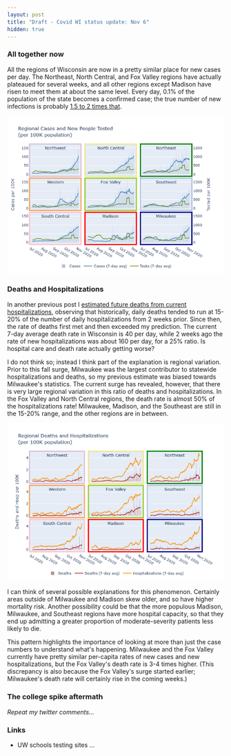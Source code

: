 ```yaml
---
layout: post
title: "Draft - Covid WI status update: Nov 6"
hidden: true
---
```


### All together now

All the regions of Wisconsin are now in a pretty similar place for new cases per day. The Northeast, North Central, and Fox Valley regions have actually plateaued for several weeks, and all other regions except Madison have risen to meet them at about the same level. Every day, 0.1% of the population of the state becomes a confirmed case; the true number of new infections is probably [1.5 to 2 times that](2020-10-19-true-infections.md).

![Regional cases and tests](../assets/Cases-Tests-Regional_2020-11-06.png)

### Deaths and Hospitalizations
In another previous post I [estimated future deaths from current hospitalizations](2020-10-04-what-expect-for-deaths.md), observing that historically, daily deaths tended to run at 15-20% of the number of daily hospitalizations from 2 weeks prior. Since then, the rate of deaths first met and then exceeded my prediction. The current 7-day average death rate in Wisconsin is 40 per day, while 2 weeks ago the rate of new hospitalizations was about 160 per day, for a 25% ratio. Is hospital care and death rate actually getting worse?

I do not think so; instead I think part of the explanation is regional variation. Prior to this fall surge, Milwaukee was the largest contributor to statewide hospitalizations and deaths, so my previous estimate was biased towards Milwaukee's statistics. The current surge has revealed, however, that there is very large regional variation in this ratio of deaths and hospitalizations. In the Fox Valley and North Central regions, the death rate is almost 50% of the hospitalizations rate! Milwaukee, Madison, and the Southeast are still in the 15-20% range, and the other regions are in between.

![Regional deaths and hospitalizations](../assets/Deaths-Hosp-Regional_2020-11-06.png)

I can think of several possible explanations for this phenomenon. Certainly areas outside of Milwaukee and Madison skew older, and so have higher mortality risk. Another possibility could be that the more populous Madison, Milwaukee, and Southeast regions have more hospital capacity, so that they end up admitting a greater proportion of moderate-severity patients less likely to die.

This pattern highlights the importance of looking at more than just the case numbers to understand what's happening. Milwaukee and the Fox Valley currently have pretty similar per-capita rates of new cases and new hospitalizations, but the Fox Valley's death rate is 3-4 times higher. (This discrepancy is also because the Fox Valley's surge started earlier; Milwaukee's death rate will certainly rise in the coming weeks.)

### The college spike aftermath
*Repeat my twitter comments...*

### Links
- UW schools testing sites
...

